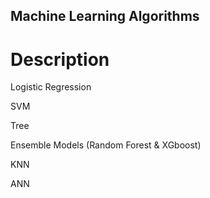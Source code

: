 ## Machine Learning Algorithms

# Description

Logistic Regression

SVM

Tree

Ensemble Models (Random Forest & XGboost)

KNN

ANN
